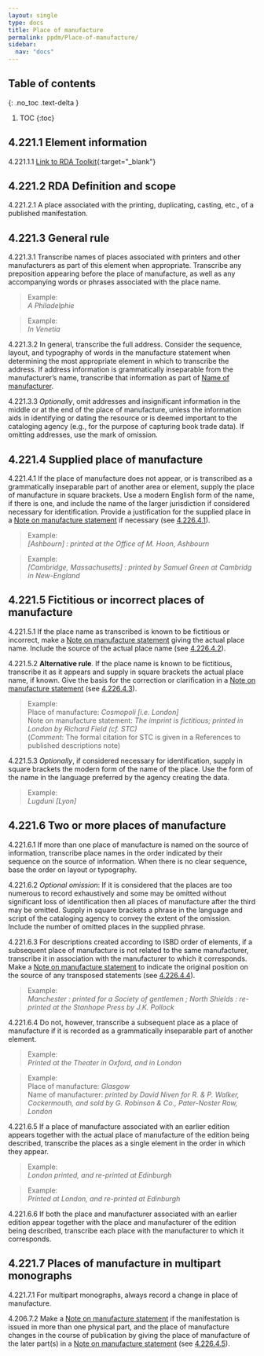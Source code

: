 ```yaml
---
layout: single
type: docs
title: Place of manufacture
permalink: ppdm/Place-of-manufacture/
sidebar:
  nav: "docs"
---
```


## Table of contents
{: .no_toc .text-delta }

1. TOC
{:toc}

## 4.221.1 Element information

<a name="4.221.1.1">4.221.1.1</a> [Link to RDA Toolkit](https://beta.rdatoolkit.org/Content/Index?externalId=en-US_ala-d9676281-26fe-3751-ae5a-d45689d80171){:target="_blank"}

## 4.221.2 RDA Definition and scope

<a name="4.221.2.1">4.221.2.1</a> A place associated with the printing, duplicating, casting, etc., of a published manifestation.

## 4.221.3 General rule

<a name="4.221.3.1">4.221.3.1</a> Transcribe names of places associated with printers and other manufacturers as part of this element when appropriate. Transcribe any preposition appearing before the place of manufacture, as well as any accompanying words or phrases associated with the place name.

>Example:  
><CITE>A Philadelphie</CITE>

>Example:  
><CITE>In Venetia</CITE>

<a name="4.221.3.2">4.221.3.2</a> In general, transcribe the full address. Consider the sequence, layout, and typography of words in the manufacture statement when determining the most appropriate element in which to transcribe the address. If address information is grammatically inseparable from the manufacturer’s name, transcribe that information as part of [Name of manufacturer](/DCRMR/ppdm/Name-of-manufacturer/).

<a name="4.221.3.3">4.221.3.3</a> *Optionally*, omit addresses and insignificant information in the middle or at the end of the place of manufacture, unless the information aids in identifying or dating the resource or is deemed important to the cataloging agency (e.g., for the purpose of capturing book trade data). If omitting addresses, use the mark of omission.

## 4.221.4 Supplied place of manufacture

<a name="4.221.4.1">4.221.4.1</a> If the place of manufacture does not appear, or is transcribed as a grammatically inseparable part of another area or element, supply the place of manufacture in square brackets. Use a modern English form of the name, if there is one, and include the name of the larger jurisdiction if considered necessary for identification. Provide a justification for the supplied place in a [Note on manufacture statement](/DCRMR/ppdm/Note-on-manufacture-statement/) if necessary (see [4.226.4.1](/DCRMR/ppdm/Note-on-manufacture-statement/#4.226.4.1)).

>Example:  
><CITE>[Ashbourn] : printed at the Office of M. Hoon, Ashbourn</CITE>

>Example:  
><CITE>[Cambridge, Massachusetts] : printed by Samuel Green at Cambridg in New-England</CITE>

## 4.221.5 Fictitious or incorrect places of manufacture

<a name="4.221.5.1">4.221.5.1</a> If the place name as transcribed is known to be fictitious or incorrect, make a [Note on manufacture statement](/DCRMR/ppdm/Note-on-manufacture-statement/) giving the actual place name. Include the source of the actual place name (see [4.226.4.2](/DCRMR/ppdm/Note-on-manufacture-statement/#4.226.4.2)).

<a name="4.221.5.2">4.221.5.2</a>  **Alternative rule**. If the place name is known to be fictitious, transcribe it as it appears and supply in square brackets the actual place name, if known. Give the basis for the correction or clarification in a [Note on manufacture statement](/DCRMR/ppdm/Note-on-manufacture-statement/) (see [4.226.4.3](/DCRMR/ppdm/Note-on-manufacture-statement/#4.226.4.3)).

>Example:  
>Place of manufacture: <CITE>Cosmopoli [i.e. London]</CITE>  
>Note on manufacture statement: <CITE>The imprint is fictitious; printed in London by Richard Field (cf. STC)</CITE>  
>(*Comment*: The formal citation for STC  is given in a References to published descriptions note)

<a name="4.221.5.3">4.221.5.3</a> *Optionally*, if considered necessary for identification, supply in square brackets the modern form of the name of the place. Use the form of the name in the language preferred by the agency creating the data.

>Example:  
><CITE>Lugduni [Lyon]</CITE>

## 4.221.6 Two or more places of manufacture

<a name="4.221.6.1">4.221.6.1</a> If more than one place of manufacture is named on the source of information, transcribe place names in the order indicated by their sequence on the source of information. When there is no clear sequence, base the order on layout or typography.

<a name="4.221.6.2">4.221.6.2</a> *Optional omission*: If it is considered that the places are too numerous to record exhaustively and some may be omitted without significant loss of identification then all places of manufacture after the third may be omitted. Supply in square brackets a phrase in the language and script of the cataloging agency to convey the extent of the omission. Include the number of omitted places in the supplied phrase.

<a name="4.221.6.3">4.221.6.3</a> For descriptions created according to ISBD order of elements, if a subsequent place of manufacture is not related to the same manufacturer, transcribe it in association with the manufacturer to which it corresponds. Make a [Note on manufacture statement](/DCRMR/ppdm/Note-on-manufacture-statement/) to indicate the original position on the source of any transposed statements (see [4.226.4.4](/DCRMR/ppdm/Note-on-manufacture-statement/#4.226.4.4)).

>Example:  
><CITE>Manchester : printed for a Society of gentlemen ; North Shields : re-printed at the Stanhope Press by J.K. Pollock</CITE>

<a name="4.221.6.4">4.221.6.4</a> Do not, however, transcribe a subsequent place as a place of manufacture if it is recorded as a grammatically inseparable part of another element. 

>Example:  
><CITE>Printed at the Theater in Oxford, and in London</CITE>

>Example:  
>Place of manufacture: <CITE>Glasgow</CITE>  
>Name of manufacturer: <CITE>printed by David Niven for R. & P. Walker, Cockermouth, and sold by G. Robinson & Co., Pater-Noster Row, London</CITE>

<a name="4.221.6.5">4.221.6.5</a> If a place of manufacture associated with an earlier edition appears together with the actual place of manufacture of the edition being described, transcribe the places as a single element in the order in which they appear.

>Example:  
><CITE>London printed, and re-printed at Edinburgh</CITE>

>Example:  
><CITE>Printed at London, and re-printed at Edinburgh</CITE>

<a name="4.221.6.6">4.221.6.6</a> If both the place and manufacturer associated with an earlier edition appear together with the place and manufacturer of the edition being described, transcribe each place with the manufacturer to which it corresponds.

## 4.221.7 Places of manufacture in multipart monographs

<a name="4.221.7.1">4.221.7.1</a> For multipart monographs, always record a change in place of manufacture.

<a name="4.221.7.2">4.206.7.2</a> Make a [Note on manufacture statement](/DCRMR/ppdm/Note-on-manufacture-statement/) if the manifestation is issued in more than one physical part, and the place of manufacture changes in the course of publication by giving the place of manufacture of the later part(s) in a [Note on manufacture statement](/DCRMR/ppdm/Note-on-manufacture-statement/) (see [4.226.4.5](/DCRMR/ppdm/Note-on-manufacture-statement/#4.226.4.5)).
